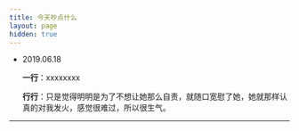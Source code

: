 ```yaml
---
title: 今天吵点什么
layout: page
hidden: true
---
```


- 2019.06.18
  
  **一行**：xxxxxxxx 
  
  **行行**：只是觉得明明是为了不想让她那么自责，就随口宽慰了她，她就那样认真的对我发火，感觉很难过，所以很生气。

------

